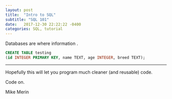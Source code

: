```yaml
---
layout: post
title:  "Intro to SQL"
subtitle: "SQL 101"
date:   2017-12-30 22:22:22 -0400
categories: SQL, tutorial
---
```

Databases are where information .

```sql
CREATE TABLE testing
(id INTEGER PRIMARY KEY, name TEXT, age INTEGER, breed TEXT);
```
---

Hopefully this will let you program much cleaner (and reusable) code.

Code on.

Mike Merin
